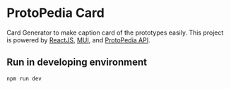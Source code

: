 # ProtoPedia Card

Card Generator to make caption card of the prototypes easily.
This project is powered by [ReactJS](https://react.dev), [MUI](https://mui.com), and [ProtoPedia API](https://protopediaapi.docs.apiary.io/#).

## Run in developing environment

```javascript
npm run dev
```
